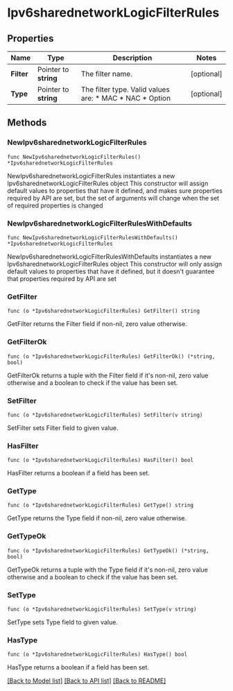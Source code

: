 # Ipv6sharednetworkLogicFilterRules

## Properties

Name | Type | Description | Notes
------------ | ------------- | ------------- | -------------
**Filter** | Pointer to **string** | The filter name. | [optional] 
**Type** | Pointer to **string** | The filter type. Valid values are: * MAC * NAC * Option | [optional] 

## Methods

### NewIpv6sharednetworkLogicFilterRules

`func NewIpv6sharednetworkLogicFilterRules() *Ipv6sharednetworkLogicFilterRules`

NewIpv6sharednetworkLogicFilterRules instantiates a new Ipv6sharednetworkLogicFilterRules object
This constructor will assign default values to properties that have it defined,
and makes sure properties required by API are set, but the set of arguments
will change when the set of required properties is changed

### NewIpv6sharednetworkLogicFilterRulesWithDefaults

`func NewIpv6sharednetworkLogicFilterRulesWithDefaults() *Ipv6sharednetworkLogicFilterRules`

NewIpv6sharednetworkLogicFilterRulesWithDefaults instantiates a new Ipv6sharednetworkLogicFilterRules object
This constructor will only assign default values to properties that have it defined,
but it doesn't guarantee that properties required by API are set

### GetFilter

`func (o *Ipv6sharednetworkLogicFilterRules) GetFilter() string`

GetFilter returns the Filter field if non-nil, zero value otherwise.

### GetFilterOk

`func (o *Ipv6sharednetworkLogicFilterRules) GetFilterOk() (*string, bool)`

GetFilterOk returns a tuple with the Filter field if it's non-nil, zero value otherwise
and a boolean to check if the value has been set.

### SetFilter

`func (o *Ipv6sharednetworkLogicFilterRules) SetFilter(v string)`

SetFilter sets Filter field to given value.

### HasFilter

`func (o *Ipv6sharednetworkLogicFilterRules) HasFilter() bool`

HasFilter returns a boolean if a field has been set.

### GetType

`func (o *Ipv6sharednetworkLogicFilterRules) GetType() string`

GetType returns the Type field if non-nil, zero value otherwise.

### GetTypeOk

`func (o *Ipv6sharednetworkLogicFilterRules) GetTypeOk() (*string, bool)`

GetTypeOk returns a tuple with the Type field if it's non-nil, zero value otherwise
and a boolean to check if the value has been set.

### SetType

`func (o *Ipv6sharednetworkLogicFilterRules) SetType(v string)`

SetType sets Type field to given value.

### HasType

`func (o *Ipv6sharednetworkLogicFilterRules) HasType() bool`

HasType returns a boolean if a field has been set.


[[Back to Model list]](../README.md#documentation-for-models) [[Back to API list]](../README.md#documentation-for-api-endpoints) [[Back to README]](../README.md)


